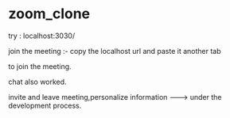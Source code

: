 # zoom_clone

try : localhost:3030/

join the meeting :- copy the localhost url and paste it another tab

to join the meeting.

chat also worked.

invite and leave meeting,personalize information ---> under the development process.
